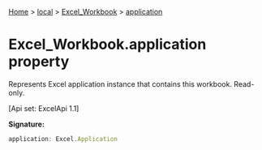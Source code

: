[Home](./index) &gt; [local](local.md) &gt; [Excel\_Workbook](local.excel_workbook.md) &gt; [application](local.excel_workbook.application.md)

# Excel\_Workbook.application property

Represents Excel application instance that contains this workbook. Read-only. 

 \[Api set: ExcelApi 1.1\]

**Signature:**
```javascript
application: Excel.Application
```
